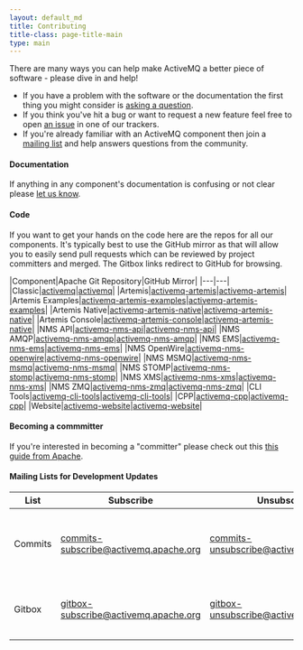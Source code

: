 ```yaml
---
layout: default_md
title: Contributing
title-class: page-title-main
type: main
---
```

There are many ways you can help make ActiveMQ a better piece of software - please dive in and help!

 - If you have a problem with the software or the documentation the first thing you might consider is [asking a question](contact#mailing). 
 - If you think you've hit a bug or want to request a new feature feel free to open [an issue](issues) in one of our trackers.
 - If you're already familiar with an ActiveMQ component then join a [mailing list](contact#mailing) and help answers questions from the community.

#### Documentation

If anything in any component's documentation is confusing or not clear please [let us know](contact).

#### Code

If you want to get your hands on the code here are the repos for all our components. It's typically best to use the GitHub mirror as that will allow you to easily send pull requests which can be reviewed by project committers and merged. The Gitbox links redirect to GitHub for browsing.

|Component|Apache Git Repository|GitHub Mirror|
|---|---|
|Classic|[activemq](https://gitbox.apache.org/repos/asf/activemq.git)|[activemq](https://github.com/apache/activemq)|
|Artemis|[activemq-artemis](https://gitbox.apache.org/repos/asf/activemq-artemis.git)|[activemq-artemis](https://github.com/apache/activemq-artemis)|
|Artemis Examples|[activemq-artemis-examples](https://gitbox.apache.org/repos/asf/activemq-artemis-examples.git)|[activemq-artemis-examples](https://github.com/apache/activemq-artemis-examples)|
|Artemis Native|[activemq-artemis-native](https://gitbox.apache.org/repos/asf/activemq-artemis-native.git)|[activemq-artemis-native](https://github.com/apache/activemq-artemis-native)|
|Artemis Console|[activemq-artemis-console](https://gitbox.apache.org/repos/asf/activemq-artemis-console.git)|[activemq-artemis-native](https://github.com/apache/activemq-artemis-console)|
|NMS API|[activemq-nms-api](https://gitbox.apache.org/repos/asf/activemq-nms-api.git)|[activemq-nms-api](https://github.com/apache/activemq-nms-api)|
|NMS AMQP|[activemq-nms-amqp](https://gitbox.apache.org/repos/asf/activemq-nms-amqp.git)|[activemq-nms-amqp](https://github.com/apache/activemq-nms-amqp)|
|NMS EMS|[activemq-nms-ems](https://gitbox.apache.org/repos/asf/activemq-nms-ems.git)|[activemq-nms-ems](https://github.com/apache/activemq-nms-ems)|
|NMS OpenWire|[activemq-nms-openwire](https://gitbox.apache.org/repos/asf/activemq-nms-openwire.git)|[activemq-nms-openwire](https://github.com/apache/activemq-nms-openwire)|
|NMS MSMQ|[activemq-nms-msmq](https://gitbox.apache.org/repos/asf/activemq-nms-msmq.git)|[activemq-nms-msmq](https://github.com/apache/activemq-nms-msmq)|
|NMS STOMP|[activemq-nms-stomp](https://gitbox.apache.org/repos/asf/activemq-nms-stomp.git)|[activemq-nms-stomp](https://github.com/apache/activemq-nms-stomp)|
|NMS XMS|[activemq-nms-xms](https://gitbox.apache.org/repos/asf/activemq-nms-xms.git)|[activemq-nms-xms](https://github.com/apache/activemq-nms-xms)|
|NMS ZMQ|[activemq-nms-zmq](https://gitbox.apache.org/repos/asf/activemq-nms-zmq.git)|[activemq-nms-zmq](https://github.com/apache/activemq-nms-zmq)|
|CLI Tools|[activemq-cli-tools](https://gitbox.apache.org/repos/asf/activemq-cli-tools.git)|[activemq-cli-tools](https://github.com/apache/activemq-cli-tools)|
|CPP|[activemq-cpp](https://gitbox.apache.org/repos/asf/activemq-cpp.git)|[activemq-cpp](https://github.com/apache/activemq-cpp)|
|Website|[activemq-website](https://gitbox.apache.org/repos/asf/activemq-website.git)|[activemq-website](https://github.com/apache/activemq-website)|

#### Becoming a commmitter

If you're interested in becoming a "committer" please check out this [this guide from Apache](https://infra.apache.org/new-committers-guide.html).

#### Mailing Lists for Development Updates

|List|Subscribe|Unsubscribe|Archives|Summary|
|---|---|---|---|---|
|Commits|[commits-subscribe@activemq.apache.org](mailto:commits-subscribe@activemq.apache.org)|[commits-unsubscribe@activemq.apache.org](mailto:commits-unsubscribe@activemq.apache.org)|[Apache](https://lists.apache.org/list.html?commits@activemq.apache.org), [Apache 2](http://mail-archives.apache.org/mod_mbox/activemq-commits/), [Markmail](http://activemq.markmail.org/search/list:org.apache.activemq.commits)|notifications when the project source code gets updated|
|Gitbox|[gitbox-subscribe@activemq.apache.org](mailto:gitbox-subscribe@activemq.apache.org)|[gitbox-unsubscribe@activemq.apache.org](mailto:gitbox-unsubscribe@activemq.apache.org)|[Apache](https://lists.apache.org/list.html?gitbox@activemq.apache.org), [Apache 2](http://mail-archives.apache.org/mod_mbox/activemq-gitbox/), [Markmail](http://activemq.markmail.org/search/list:org.apache.activemq.gitbox)|comments and other events for pull-requests|
